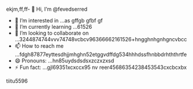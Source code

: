 ekjm,ff,ff- 👋 Hi, I’m @fevedserred
- 👀 I’m interested in ...as gffgb gfbf gf
- 🌱 I’m currently learning ...61526
- 💞️ I’m looking to collaborate on ...3244874744vvv74748vcbcv96366662161526+hngghnhgnhgncvbcc
- 📫 How to reach me ...fdgh87877eyttesdhjjmhghn52etggvdffdg534hhhdssfhnbbdrhththrtfe
- 😄 Pronouns: ...hn85uydsdsdsxzczxzxsd
- ⚡ Fun fact: ...gjl69351xcxccx95
nv reer45686354238453543cxcbcxbx
<!---lk.256621drytgresdffwebfd45hgngff6gbfgfbhttyh
fevedserred/fevedserred is a ✨ special ✨ reposisdftory because its `README.md` (this fi56le) appears on you52 GitHub profile.s
You can click the Preview link to take a look at your changes.26
--->tiitu5596

